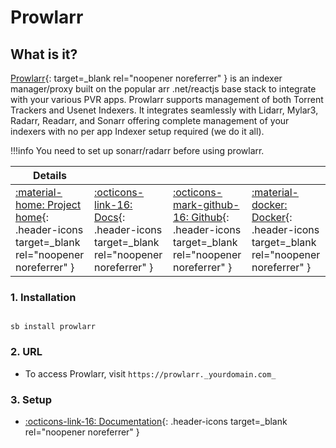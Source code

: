 # Prowlarr

## What is it?

[Prowlarr](https://prowlarr.com/){: target=_blank rel="noopener noreferrer" } is an indexer manager/proxy built on the popular arr .net/reactjs base stack to integrate with your various PVR apps. Prowlarr supports management of both Torrent Trackers and Usenet Indexers. It integrates seamlessly with Lidarr, Mylar3, Radarr, Readarr, and Sonarr offering complete management of your indexers with no per app Indexer setup required (we do it all).

!!!info
    You need to set up sonarr/radarr before using prowlarr.

| Details     |             |             |             |
|-------------|-------------|-------------|-------------|
| [:material-home: Project home](https://prowlarr.com/){: .header-icons target=_blank rel="noopener noreferrer" } | [:octicons-link-16: Docs](https://wiki.servarr.com/prowlarr){: .header-icons target=_blank rel="noopener noreferrer" } | [:octicons-mark-github-16: Github](https://github.com/Prowlarr/Prowlarr/){: .header-icons target=_blank rel="noopener noreferrer" } | [:material-docker: Docker](https://hub.docker.com/r/hotio/prowlarr){: .header-icons target=_blank rel="noopener noreferrer" }|

### 1. Installation

``` shell

sb install prowlarr

```

### 2. URL

- To access Prowlarr, visit `https://prowlarr._yourdomain.com_`

### 3. Setup

- [:octicons-link-16: Documentation](https://wiki.servarr.com/prowlarr){: .header-icons target=_blank rel="noopener noreferrer" }

